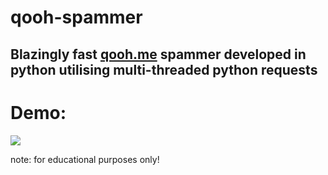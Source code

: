 # qooh-spammer
## Blazingly fast [qooh.me](https://qooh.me) spammer developed in python utilising multi-threaded python requests

# Demo:
![](https://github.com/suvan1911/qooh-spammer/blob/main/spamdemo.gif)

note: for educational purposes only!
